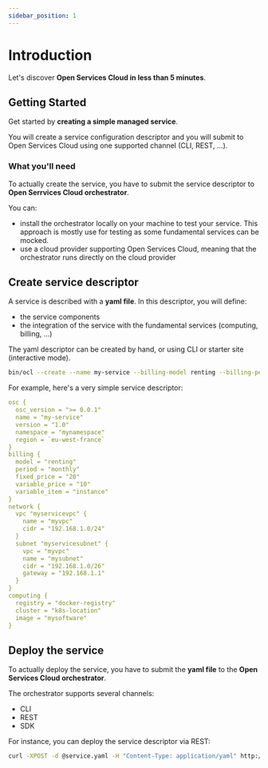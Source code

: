```yaml
---
sidebar_position: 1
---
```


# Introduction

Let's discover **Open Services Cloud in less than 5 minutes**.

## Getting Started

Get started by **creating a simple managed service**.

You will create a service configuration descriptor and you will submit to Open Services Cloud using one supported channel (CLI, REST, ...).

### What you'll need

To actually create the service, you have to submit the service descriptor to **Open Serrvices Cloud orchestrator**.

You can:
- install the orchestrator locally on your machine to test your service. This approach is mostly use for testing as some fundamental services can be mocked.
- use a cloud provider supporting Open Services Cloud, meaning that the orchestrator runs directly on the cloud provider

## Create service descriptor

A service is described with a **yaml file**. In this descriptor, you will define:

- the service components
- the integration of the service with the fundamental services (computing, billing, ...)

The yaml descriptor can be created by hand, or using CLI or starter site (interactive mode).


```bash
bin/ocl --create --name my-service --billing-model renting --billing-period monthly --network ...
```

For example, here's a very simple service descriptor:

```yaml
osc {
  osc_version = ">= 0.0.1"
  name = "my-service"
  version = "1.0"
  namespace = "mynamespace"
  region = `eu-west-france`
}
billing {
  model = "renting"
  period = "monthly"
  fixed_price = "20"
  variable_price = "10"
  variable_item = "instance"
}
network {
  vpc "myservicevpc" {
    name = "myvpc"
    cidr = "192.168.1.0/24"
  }
  subnet "myservicesubnet" {
    vpc = "myvpc"
    name = "mysubnet"
    cidr = "192.168.1.0/26"
    gateway = "192.168.1.1"
  }
}
computing {
  registry = "docker-registry"
  cluster = "k8s-location"
  image = "mysoftware"
}
```

## Deploy the service

To actually deploy the service, you have to submit the **yaml file** to the **Open Services Cloud orchestrator**.

The orchestrator supports several channels:

- CLI
- REST
- SDK

For instance, you can deploy the service descriptor via REST:

```bash
curl -XPOST -d @service.yaml -H "Content-Type: application/yaml" http://osc.orchestrator/path
```

